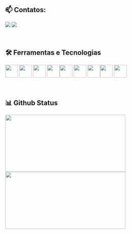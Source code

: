 

## 📫 Contatos:

<div>
<a href = "mailto:contato@kelvindc09@gmail.com"><img loading="lazy" src="https://img.shields.io/badge/Gmail-D14836?style=for-the-badge&logo=gmail&logoColor=white" target="_blank"></a>
<a href="https://www.linkedin.com/in/kelvin-costa-749342211/" target="_blank"><img loading="lazy" src="https://img.shields.io/badge/-LinkedIn-%230077B5?style=for-the-badge&logo=linkedin&logoColor=white" target="_blank"></a> 
<br>
<br>
<br>
</div>

## 🛠 Ferramentas e Tecnologias

<img loading="lazy" src="https://cdn.jsdelivr.net/gh/devicons/devicon/icons/git/git-original.svg" width="40" height="40"/>&nbsp;<img loading="lazy" src="https://cdn.jsdelivr.net/gh/devicons/devicon/icons/visualstudio/visualstudio-plain.svg" width="40" height="40" bg_color="ffffff"/>&nbsp;<img loading="lazy" src="https://cdn.jsdelivr.net/gh/devicons/devicon/icons/django/django-plain-wordmark.svg" width="40" height="40"/>&nbsp;<img loading="lazy" src="https://cdn.jsdelivr.net/gh/devicons/devicon/icons/html5/html5-original.svg" width="40" height="40"/><img loading="lazy" src="https://cdn.jsdelivr.net/gh/devicons/devicon/icons/css3/css3-original.svg" width="40" height="40"/>&nbsp;<img loading="lazy" src="https://cdn.jsdelivr.net/gh/devicons/devicon/icons/bootstrap/bootstrap-original.svg" width="40" height="40"/>&nbsp;<img loading="lazy" src="https://cdn.jsdelivr.net/gh/devicons/devicon/icons/github/github-original.svg" width="40" height="40"/><img loading="lazy" src="https://cdn.jsdelivr.net/gh/devicons/devicon/icons/javascript/javascript-original.svg" width="40" height="40"/>&nbsp;<img loading="lazy" src="https://cdn.jsdelivr.net/gh/devicons/devicon/icons/python/python-original.svg" width="40" height="40"/>
<br>
<br>
<br>

## 📊 Github Status
<div>
<a href="https://github.com/0costa">
<img loading="lazy" height="180em" width="380em" src="https://github-readme-stats.vercel.app/api/top-langs/?username=0costa&layout=compact&langs_count=7&theme=tokyonight&hide_border=true"/>
<img loading="lazy" height="180em" width="380em" src="https://github-readme-stats.vercel.app/api?username=0costa&show_icons=true&theme=tokyonight&include_all_commits=true&count_private=true&hide_border=true"/>
</div>
